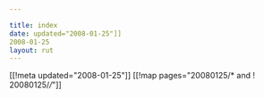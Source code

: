 ```yaml
---

title: index
date: updated="2008-01-25"]]
2008-01-25
layout: rut
---
```


[[!meta updated="2008-01-25"]]
[[!map pages="20080125/* and ! 20080125/*/*"]]
